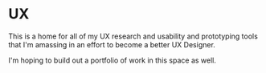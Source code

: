 # UX

This is a home for all of my UX research and usability and prototyping tools that 
I'm amassing in an effort to become a better UX Designer. 

I'm hoping to build out a portfolio of work in this space as well.


